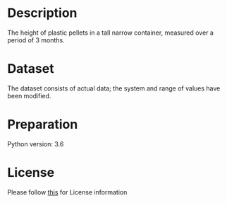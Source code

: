 # Description
The height of plastic pellets in a tall narrow container, measured over a period of 3 months.

# Dataset
The dataset consists of actual data; the system and range of values have been modified.

# Preparation
Python version: 3.6 

# License
Please follow [this]("https://creativecommons.org/licenses/by-sa/4.0/") for License information